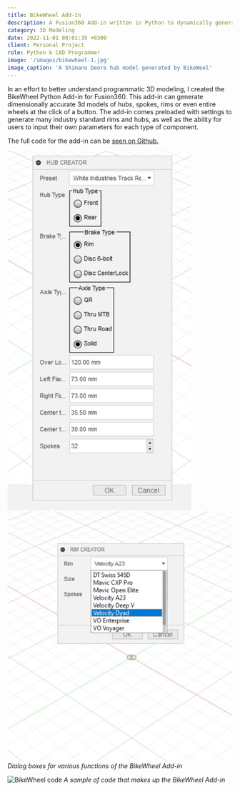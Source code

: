 ```yaml
---
title: BikeWheel Add-In
description: A Fusion360 Add-in written in Python to dynamically generate 3D models of bicycle wheels, spokes, hubs, or rims according to a set of user inputs
category: 3D Modeling
date: 2022-11-01 08:01:35 +0300
client: Personal Project
role: Python & CAD Programmer
image: '/images/bikewheel-1.jpg'
image_caption: 'A Shimano Deore hub model generated by BikeWeel'
---
```


In an effort to better understand programmatic 3D modeling, I created the BikeWheel Python Add-in for Fusion360. This add-in can generate dimensionally accurate 3d models of hubs, spokes, rims or even entire wheels at the click of a button. The add-in comes preloaded with settings to generate many industry standard rims and hubs, as well as the ability for users to input their own parameters for each type of component.

The full code for the add-in can be [seen on Github.](https://github.com/rjpeterson/LearnFusion360API/tree/main/AddIns/BikeWheel)

<div class="gallery-box">
  <div class="gallery">
    <img src="/images/bikewheel-2.jpg" loading="lazy" alt="Fusion360 dialog box for BikeWheel Hub Creator">
    <img src="/images/bikewheel-3.jpg" loading="lazy" alt="Fusion360 dialog box for BikeWheel Rim Creator">
  </div>
  <em>Dialog boxes for various functions of the BikeWheel Add-in</em>
</div>

![BikeWheel code]({{site.baseurl}}/images/bikewheel-4.jpg)
_A sample of code that makes up the BikeWheel Add-in_

